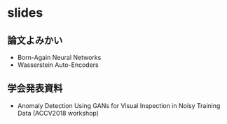 # slides
## 論文よみかい
* Born-Again Neural Networks
* Wasserstein Auto-Encoders
## 学会発表資料
* Anomaly Detection Using GANs for Visual Inspection in Noisy Training Data (ACCV2018 workshop)
